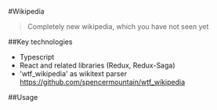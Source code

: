 #Wikipedia
> Completely new wikipedia, 
> which you have not seen yet

##Key technologies

- Typescript
- React and related libraries (Redux, Redux-Saga)
- 'wtf_wikipedia' as wikitext parser https://github.com/spencermountain/wtf_wikipedia

##Usage

